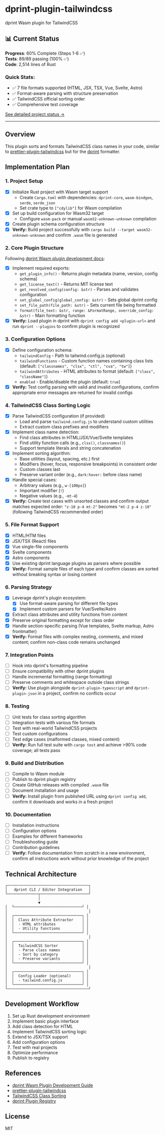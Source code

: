 # dprint-plugin-tailwindcss

dprint Wasm plugin for TailwindCSS

## 📊 Current Status

**Progress**: 60% Complete (Steps 1-6 ✅)  
**Tests**: 89/89 passing (100% ✅)  
**Code**: 2,514 lines of Rust  

### Quick Stats:
- ✅ 7 file formats supported (HTML, JSX, TSX, Vue, Svelte, Astro)
- ✅ Format-aware parsing with structure preservation
- ✅ TailwindCSS official sorting order
- ✅ Comprehensive test coverage

[See detailed project status →](docs/PROJECT_STATUS.md)

---

## Overview

This plugin sorts and formats TailwindCSS class names in your code, similar to [prettier-plugin-tailwindcss](https://github.com/tailwindlabs/prettier-plugin-tailwindcss) but for the [dprint](https://dprint.dev/) formatter.

## Implementation Plan

### 1. Project Setup

- [x] Initialize Rust project with Wasm target support
  - Create `Cargo.toml` with dependencies: `dprint-core`, `wasm-bindgen`, `serde`, `serde_json`
  - Set crate type to `["cdylib"]` for Wasm compilation
- [x] Set up build configuration for Wasm32 target
  - Configure `wasm-pack` or manual `wasm32-unknown-unknown` compilation
- [x] Create plugin schema configuration structure
- [x] **Verify:** Build project successfully with `cargo build --target wasm32-unknown-unknown` and confirm `.wasm` file is generated

### 2. Core Plugin Structure

Following [dprint Wasm plugin development docs](https://github.com/dprint/dprint/blob/main/docs/wasm-plugin-development.md):

- [x] Implement required exports:
  - `get_plugin_info()` - Returns plugin metadata (name, version, config schema)
  - `get_license_text()` - Returns MIT license text
  - `get_resolved_config(config: &str)` - Parses and validates configuration
  - `set_global_config(global_config: &str)` - Sets global dprint config
  - `set_file_path(file_path: &str)` - Sets current file being formatted
  - `format(file_text: &str, range: &FormatRange, override_config: &str)` - Main formatting function
- [x] **Verify:** Load plugin in dprint with `dprint config add <plugin-url>` and run `dprint --plugins` to confirm plugin is recognized

### 3. Configuration Options

- [x] Define configuration schema:
  - `tailwindConfig` - Path to tailwind.config.js (optional)
  - `tailwindFunctions` - Custom function names containing class lists (default: `["classnames", "clsx", "ctl", "cva", "tw"]`)
  - `tailwindAttributes` - HTML attributes to format (default: `["class", "className"]`)
  - `enabled` - Enable/disable the plugin (default: `true`)
- [x] **Verify:** Test config parsing with valid and invalid configurations, confirm appropriate error messages are returned for invalid configs

### 4. TailwindCSS Class Sorting Logic

- [x] Parse TailwindCSS configuration (if provided)
  - Load and parse `tailwind.config.js` to understand custom utilities
  - Extract custom class prefixes and modifiers
- [x] Implement class name detection:
  - Find class attributes in HTML/JSX/Vue/Svelte templates
  - Find utility function calls (e.g., `clsx()`, `classnames()`)
  - Support template literals and string concatenation
- [x] Implement sorting algorithm:
  - Base utilities (layout, spacing, etc.) first
  - Modifiers (hover, focus, responsive breakpoints) in consistent order
  - Custom classes last
  - Preserve variant order (e.g., `dark:hover:` before class name)
- [x] Handle special cases:
  - Arbitrary values (e.g., `w-[100px]`)
  - Important modifier (`!`)
  - Negative values (e.g., `-mt-4`)
- [x] **Verify:** Create test cases with unsorted classes and confirm output matches expected order: `"z-10 p-4 mt-2"` becomes `"mt-2 p-4 z-10"` (following TailwindCSS recommended order)

### 5. File Format Support

- [x] HTML/HTM files
- [x] JSX/TSX (React) files
- [x] Vue single-file components
- [x] Svelte components
- [x] Astro components
- [x] Use existing dprint language plugins as parsers where possible
- [x] **Verify:** Format sample files of each type and confirm classes are sorted without breaking syntax or losing content

### 6. Parsing Strategy

- [x] Leverage dprint's plugin ecosystem:
  - [x] Use format-aware parsing for different file types
  - [x] Implement custom parsers for Vue/Svelte/Astro
- [x] Extract class attributes and utility functions from content
- [x] Preserve original formatting except for class order
- [x] Handle section-specific parsing (Vue templates, Svelte markup, Astro frontmatter)
- [x] **Verify:** Format files with complex nesting, comments, and mixed content; confirm non-class code remains unchanged

### 7. Integration Points

- [ ] Hook into dprint's formatting pipeline
- [ ] Ensure compatibility with other dprint plugins
- [ ] Handle incremental formatting (range formatting)
- [ ] Preserve comments and whitespace outside class strings
- [ ] **Verify:** Use plugin alongside `dprint-plugin-typescript` and `dprint-plugin-json` in a project, confirm no conflicts occur

### 8. Testing

- [ ] Unit tests for class sorting algorithm
- [ ] Integration tests with various file formats
- [ ] Test with real-world TailwindCSS projects
- [ ] Test custom configurations
- [ ] Test edge cases (malformed classes, mixed content)
- [ ] **Verify:** Run full test suite with `cargo test` and achieve >90% code coverage; all tests pass

### 9. Build and Distribution

- [ ] Compile to Wasm module
- [ ] Publish to dprint plugin registry
- [ ] Create GitHub releases with compiled `.wasm` file
- [ ] Document installation and usage
- [ ] **Verify:** Install plugin from published URL using `dprint config add`, confirm it downloads and works in a fresh project

### 10. Documentation

- [ ] Installation instructions
- [ ] Configuration options
- [ ] Examples for different frameworks
- [ ] Troubleshooting guide
- [ ] Contribution guidelines
- [ ] **Verify:** Follow documentation from scratch in a new environment, confirm all instructions work without prior knowledge of the project

## Technical Architecture

```
┌─────────────────────────────────────┐
│   dprint CLI / Editor Integration   │
└──────────────┬──────────────────────┘
               │
               ▼
│  └───────────────────────────────┘ │
│                                     │
│  ┌───────────────────────────────┐ │
│  │  Class Attribute Extractor    │ │
│  │  - HTML attributes            │ │
│  │  - Utility functions          │ │
│  └───────────────────────────────┘ │
│                                     │
│  ┌───────────────────────────────┐ │
│  │  TailwindCSS Sorter           │ │
│  │  - Parse class names          │ │
│  │  - Sort by category           │ │
│  │  - Preserve variants          │ │
│  └───────────────────────────────┘ │
│                                     │
│  ┌───────────────────────────────┐ │
│  │  Config Loader (optional)     │ │
│  │  - tailwind.config.js         │ │
│  └───────────────────────────────┘ │
└─────────────────────────────────────┘
```

## Development Workflow

1. Set up Rust development environment
2. Implement basic plugin interface
3. Add class detection for HTML
4. Implement TailwindCSS sorting logic
5. Extend to JSX/TSX support
6. Add configuration options
7. Test with real projects
8. Optimize performance
9. Publish to registry

## References

- [dprint Wasm Plugin Development Guide](https://github.com/dprint/dprint/blob/main/docs/wasm-plugin-development.md)
- [prettier-plugin-tailwindcss](https://github.com/tailwindlabs/prettier-plugin-tailwindcss)
- [TailwindCSS Class Sorting](https://tailwindcss.com/blog/automatic-class-sorting-with-prettier)
- [dprint Plugin Registry](https://dprint.dev/plugins/)

## License

MIT
